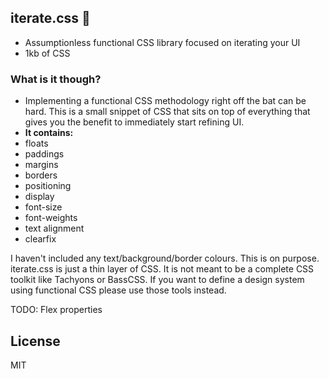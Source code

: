 ## iterate.css 🎨
* Assumptionless functional CSS library focused on iterating your UI
* 1kb of CSS

### What is it though?
* Implementing a functional CSS methodology right off the bat can be hard. This is a small snippet of CSS that sits on top of everything that gives you the benefit to immediately start refining UI.
* **It contains:**
* floats
* paddings
* margins
* borders
* positioning
* display
* font-size
* font-weights
* text alignment
* clearfix

I haven't included any text/background/border colours. This is on purpose. iterate.css is just a thin layer of CSS. It is not meant to be a complete CSS toolkit like Tachyons or BassCSS. If you want to define a design system using functional CSS please use those tools instead.

TODO: Flex properties

## License
MIT
